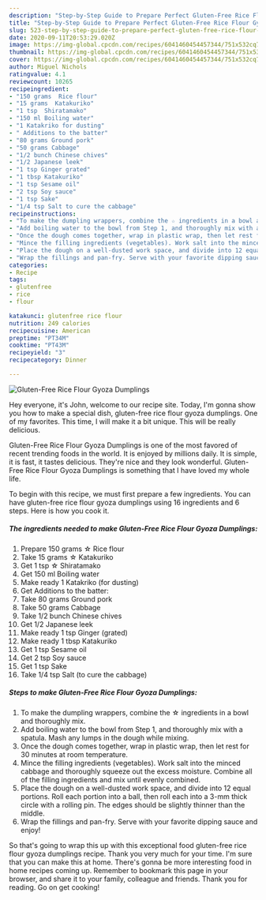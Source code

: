 ```yaml
---
description: "Step-by-Step Guide to Prepare Perfect Gluten-Free Rice Flour Gyoza Dumplings"
title: "Step-by-Step Guide to Prepare Perfect Gluten-Free Rice Flour Gyoza Dumplings"
slug: 523-step-by-step-guide-to-prepare-perfect-gluten-free-rice-flour-gyoza-dumplings
date: 2020-09-11T20:53:29.020Z
image: https://img-global.cpcdn.com/recipes/6041460454457344/751x532cq70/gluten-free-rice-flour-gyoza-dumplings-recipe-main-photo.jpg
thumbnail: https://img-global.cpcdn.com/recipes/6041460454457344/751x532cq70/gluten-free-rice-flour-gyoza-dumplings-recipe-main-photo.jpg
cover: https://img-global.cpcdn.com/recipes/6041460454457344/751x532cq70/gluten-free-rice-flour-gyoza-dumplings-recipe-main-photo.jpg
author: Miguel Nichols
ratingvalue: 4.1
reviewcount: 10265
recipeingredient:
- "150 grams  Rice flour"
- "15 grams  Katakuriko"
- "1 tsp  Shiratamako"
- "150 ml Boiling water"
- "1 Katakriko for dusting"
- " Additions to the batter"
- "80 grams Ground pork"
- "50 grams Cabbage"
- "1/2 bunch Chinese chives"
- "1/2 Japanese leek"
- "1 tsp Ginger grated"
- "1 tbsp Katakuriko"
- "1 tsp Sesame oil"
- "2 tsp Soy sauce"
- "1 tsp Sake"
- "1/4 tsp Salt to cure the cabbage"
recipeinstructions:
- "To make the dumpling wrappers, combine the ☆ ingredients in a bowl and thoroughly mix."
- "Add boiling water to the bowl from Step 1, and thoroughly mix with a spatula. Mash any lumps in the dough while mixing."
- "Once the dough comes together, wrap in plastic wrap, then let rest for 30 minutes at room temperature."
- "Mince the filling ingredients (vegetables). Work salt into the minced cabbage and thoroughly squeeze out the excess moisture. Combine all of the filling ingredients and mix until evenly combined."
- "Place the dough on a well-dusted work space, and divide into 12 equal portions. Roll each portion into a ball, then roll each into a 3-mm thick circle with a rolling pin. The edges should be slightly thinner than the middle."
- "Wrap the fillings and pan-fry. Serve with your favorite dipping sauce and enjoy!"
categories:
- Recipe
tags:
- glutenfree
- rice
- flour

katakunci: glutenfree rice flour 
nutrition: 249 calories
recipecuisine: American
preptime: "PT34M"
cooktime: "PT43M"
recipeyield: "3"
recipecategory: Dinner

---
```



![Gluten-Free Rice Flour Gyoza Dumplings](https://img-global.cpcdn.com/recipes/6041460454457344/751x532cq70/gluten-free-rice-flour-gyoza-dumplings-recipe-main-photo.jpg)

Hey everyone, it's John, welcome to our recipe site. Today, I'm gonna show you how to make a special dish, gluten-free rice flour gyoza dumplings. One of my favorites. This time, I will make it a bit unique. This will be really delicious.

Gluten-Free Rice Flour Gyoza Dumplings is one of the most favored of recent trending foods in the world. It is enjoyed by millions daily. It is simple, it is fast, it tastes delicious. They're nice and they look wonderful. Gluten-Free Rice Flour Gyoza Dumplings is something that I have loved my whole life.




To begin with this recipe, we must first prepare a few ingredients. You can have gluten-free rice flour gyoza dumplings using 16 ingredients and 6 steps. Here is how you cook it.

<!--inarticleads1-->

##### The ingredients needed to make Gluten-Free Rice Flour Gyoza Dumplings:

1. Prepare 150 grams ☆ Rice flour
1. Take 15 grams ☆ Katakuriko
1. Get 1 tsp ☆ Shiratamako
1. Get 150 ml Boiling water
1. Make ready 1 Katakriko (for dusting)
1. Get  Additions to the batter:
1. Take 80 grams Ground pork
1. Take 50 grams Cabbage
1. Take 1/2 bunch Chinese chives
1. Get 1/2 Japanese leek
1. Make ready 1 tsp Ginger (grated)
1. Make ready 1 tbsp Katakuriko
1. Get 1 tsp Sesame oil
1. Get 2 tsp Soy sauce
1. Get 1 tsp Sake
1. Take 1/4 tsp Salt (to cure the cabbage)




<!--inarticleads2-->

##### Steps to make Gluten-Free Rice Flour Gyoza Dumplings:

1. To make the dumpling wrappers, combine the ☆ ingredients in a bowl and thoroughly mix.
1. Add boiling water to the bowl from Step 1, and thoroughly mix with a spatula. Mash any lumps in the dough while mixing.
1. Once the dough comes together, wrap in plastic wrap, then let rest for 30 minutes at room temperature.
1. Mince the filling ingredients (vegetables). Work salt into the minced cabbage and thoroughly squeeze out the excess moisture. Combine all of the filling ingredients and mix until evenly combined.
1. Place the dough on a well-dusted work space, and divide into 12 equal portions. Roll each portion into a ball, then roll each into a 3-mm thick circle with a rolling pin. The edges should be slightly thinner than the middle.
1. Wrap the fillings and pan-fry. Serve with your favorite dipping sauce and enjoy!




So that's going to wrap this up with this exceptional food gluten-free rice flour gyoza dumplings recipe. Thank you very much for your time. I'm sure that you can make this at home. There's gonna be more interesting food in home recipes coming up. Remember to bookmark this page in your browser, and share it to your family, colleague and friends. Thank you for reading. Go on get cooking!

